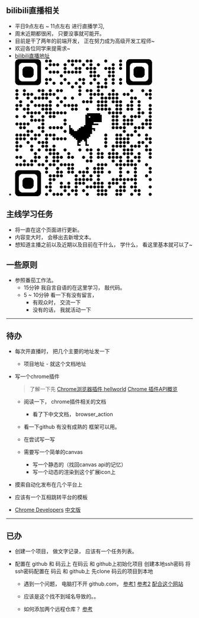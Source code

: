 
## bilibili直播相关
 - 平日9点左右 ~ 11点左右 进行直播学习,
 - 周末近期都很闲， 只要没事就可能开。
 - 目前是干了两年的前端开发，
正在努力成为高级开发工程师~
 - 欢迎各位同学来提需求~
 - [bilibili直播地址](https://live.bilibili.com/22950505?from=search&seid=17407349747116234290)
 - ![直播地址](./qrcode_live.bilibili.com.png)

## 主线学习任务
- 将一直在这个页面进行更新。
- 内容变大时， 会移出去新增文本。
- 想知道主播之前以及近期以及目前在干什么， 学什么，
看这里基本就可以了~
## 一些原则
 - 参照番茄工作法。 
    - 15分钟 我自言自语的在这里学习， 敲代码。
    - 5 ~ 10分钟 看一下有没有留言， 
       - 有观众时， 交流一下
       - 没有的话， 我就活动一下
---

## 待办
- 每次开直播时， 把几个主要的地址发一下
  - 项目地址 - 就这个文档地址
- 写一个chrome插件
  > 了解一下先
  [Chrome浏览器插件 hellworld](https://www.jianshu.com/p/51c650f98d9c)
  [Chrome 插件API概览](https://developer.chrome.com/extensions/api_index)

  - 阅读一下， chrome插件相关的文档
    - 看了下中文文档， browser_action
  - 看一下github 有没有成熟的 框架可以用。
  - 在尝试写一写

  - 需要写一个简单的canvas 
    - 写一个静态的（找回canvas api的记忆）
    - 写一个动态的渲染到这个扩展icon上

- 摸索自动化发布在几个平台上

- 应该有一个互相跳转平台的模板

- [Chrome Developers](https://developer.chrome.com/)
  [中文版](http://chrome.cenchy.com/)

---
## 已办
- 创建一个项目， 做文字记录，
应该有一个任务列表。

- 配置在 github 和 码云上
   在码云 和 github上初始化项目
   创建本地ssh密码
   将ssh密码配置在 码云 和 github上
   先clone 码云的项目到本地
   - 遇到一个问题， 电脑打不开 github.com， 
   [参考1](https://blog.csdn.net/qq_35572368/article/details/104564497)
   [参考2](https://blog.csdn.net/yangfan8805/article/details/81433689)
   [配合这个网站](https://www.ipaddress.com/)
   - 应该是这个找不到域名导致的。。

   - 如何添加两个远程仓库？ [参考](https://blog.csdn.net/gggg989898/article/details/108639631)

